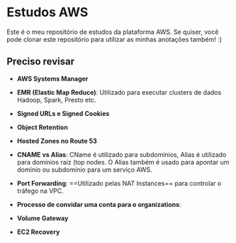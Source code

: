 # Estudos AWS
Este é o meu repositório de estudos da plataforma AWS. Se quiser, você pode clonar este repositório para utilizar as minhas anotações também! :)

## Preciso revisar

- **AWS Systems Manager**

- **EMR (Elastic Map Reduce)**: Utilizado para executar clusters de dados Hadoop, Spark, Presto etc.

- **Signed URLs e Signed Cookies**

- **Object Retention**

- **Hosted Zones no Route 53**

- **CNAME vs Alias**: CName é utilizado para subdomínios, Alias é utilizado para domínios raiz (top nodes. O Alias também é usado para apontar um domínio ou subdomínio para um serviço AWS.

- **Port Forwarding**: ==Utilizado pelas NAT Instances== para controlar o tráfego na VPC.

- **Processo de convidar uma conta para o organizations**:

- **Volume Gateway**

- **EC2 Recovery**